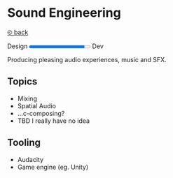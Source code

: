 # Sound Engineering

[&olt; back](../README.md)

Design <progress value="0.9"></progress> Dev

Producing pleasing audio experiences, music and SFX.

## Topics

* Mixing
* Spatial Audio
* ...c-composing?
* TBD I really have no idea

## Tooling

* Audacity
* Game engine (eg. Unity)